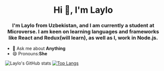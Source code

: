 <h1 align="center">Hi 👋, I'm Laylo</h1>
<h3 align="center">I'm Laylo from Uzbekistan, and I am currently a student at Microverse. I am keen on learning languages and frameworks like React and Redux(will learn), as well as I, work in Node.js.</h3>

- 💬 Ask me about **Anything** 
- 😄 Pronouns:**She**


![Laylo's GitHub stats](https://github-readme-stats.vercel.app/api?username=laylo309&show_icons=true&theme=radical)
[![Top Langs](https://github-readme-stats.vercel.app/api/top-langs/?username=laylo309&layout=compact&theme=radical)](https://github.com/anuraghazra/github-readme-stats)

